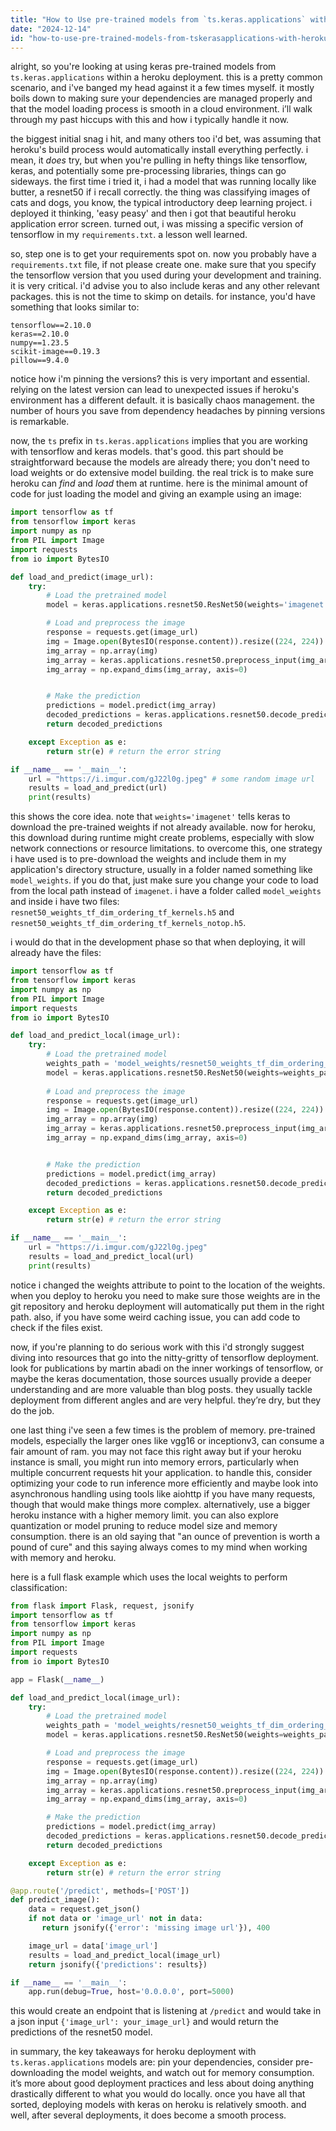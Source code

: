 ```yaml
---
title: "How to Use pre-trained models from `ts.keras.applications` with Heroku?"
date: "2024-12-14"
id: "how-to-use-pre-trained-models-from-tskerasapplications-with-heroku"
---
```


alright, so you're looking at using keras pre-trained models from `ts.keras.applications` within a heroku deployment. this is a pretty common scenario, and i've banged my head against it a few times myself. it mostly boils down to making sure your dependencies are managed properly and that the model loading process is smooth in a cloud environment. i’ll walk through my past hiccups with this and how i typically handle it now.

the biggest initial snag i hit, and many others too i'd bet, was assuming that heroku's build process would automatically install everything perfectly. i mean, it *does* try, but when you're pulling in hefty things like tensorflow, keras, and potentially some pre-processing libraries, things can go sideways. the first time i tried it, i had a model that was running locally like butter, a resnet50 if i recall correctly. the thing was classifying images of cats and dogs, you know, the typical introductory deep learning project. i deployed it thinking, 'easy peasy' and then i got that beautiful heroku application error screen. turned out, i was missing a specific version of tensorflow in my `requirements.txt`. a lesson well learned.

so, step one is to get your requirements spot on. now you probably have a `requirements.txt` file, if not please create one. make sure that you specify the tensorflow version that you used during your development and training. it is very critical. i'd advise you to also include keras and any other relevant packages. this is not the time to skimp on details. for instance, you'd have something that looks similar to:

```text
tensorflow==2.10.0
keras==2.10.0
numpy==1.23.5
scikit-image==0.19.3
pillow==9.4.0
```

notice how i'm pinning the versions? this is very important and essential. relying on the latest version can lead to unexpected issues if heroku's environment has a different default. it is basically chaos management. the number of hours you save from dependency headaches by pinning versions is remarkable.

now, the `ts` prefix in `ts.keras.applications` implies that you are working with tensorflow and keras models. that's good. this part should be straightforward because the models are already there; you don't need to load weights or do extensive model building. the real trick is to make sure heroku can *find* and *load* them at runtime. here is the minimal amount of code for just loading the model and giving an example using an image:

```python
import tensorflow as tf
from tensorflow import keras
import numpy as np
from PIL import Image
import requests
from io import BytesIO

def load_and_predict(image_url):
    try:
        # Load the pretrained model
        model = keras.applications.resnet50.ResNet50(weights='imagenet')

        # Load and preprocess the image
        response = requests.get(image_url)
        img = Image.open(BytesIO(response.content)).resize((224, 224))
        img_array = np.array(img)
        img_array = keras.applications.resnet50.preprocess_input(img_array)
        img_array = np.expand_dims(img_array, axis=0)


        # Make the prediction
        predictions = model.predict(img_array)
        decoded_predictions = keras.applications.resnet50.decode_predictions(predictions, top=3)[0]
        return decoded_predictions

    except Exception as e:
        return str(e) # return the error string

if __name__ == '__main__':
    url = "https://i.imgur.com/gJ22l0g.jpeg" # some random image url
    results = load_and_predict(url)
    print(results)
```

this shows the core idea. note that `weights='imagenet'` tells keras to download the pre-trained weights if not already available. now for heroku, this download during runtime might create problems, especially with slow network connections or resource limitations. to overcome this, one strategy i have used is to pre-download the weights and include them in my application's directory structure, usually in a folder named something like `model_weights`. if you do that, just make sure you change your code to load from the local path instead of `imagenet`. i have a folder called `model_weights` and inside i have two files: `resnet50_weights_tf_dim_ordering_tf_kernels.h5` and `resnet50_weights_tf_dim_ordering_tf_kernels_notop.h5`.

i would do that in the development phase so that when deploying, it will already have the files:

```python
import tensorflow as tf
from tensorflow import keras
import numpy as np
from PIL import Image
import requests
from io import BytesIO

def load_and_predict_local(image_url):
    try:
        # Load the pretrained model
        weights_path = 'model_weights/resnet50_weights_tf_dim_ordering_tf_kernels.h5'
        model = keras.applications.resnet50.ResNet50(weights=weights_path)
        
        # Load and preprocess the image
        response = requests.get(image_url)
        img = Image.open(BytesIO(response.content)).resize((224, 224))
        img_array = np.array(img)
        img_array = keras.applications.resnet50.preprocess_input(img_array)
        img_array = np.expand_dims(img_array, axis=0)


        # Make the prediction
        predictions = model.predict(img_array)
        decoded_predictions = keras.applications.resnet50.decode_predictions(predictions, top=3)[0]
        return decoded_predictions

    except Exception as e:
        return str(e) # return the error string

if __name__ == '__main__':
    url = "https://i.imgur.com/gJ22l0g.jpeg"
    results = load_and_predict_local(url)
    print(results)
```

notice i changed the weights attribute to point to the location of the weights. when you deploy to heroku you need to make sure those weights are in the git repository and heroku deployment will automatically put them in the right path. also, if you have some weird caching issue, you can add code to check if the files exist.

now, if you're planning to do serious work with this i'd strongly suggest diving into resources that go into the nitty-gritty of tensorflow deployment. look for publications by martin abadi on the inner workings of tensorflow, or maybe the keras documentation, those sources usually provide a deeper understanding and are more valuable than blog posts. they usually tackle deployment from different angles and are very helpful. they’re dry, but they do the job.

one last thing i've seen a few times is the problem of memory. pre-trained models, especially the larger ones like vgg16 or inceptionv3, can consume a fair amount of ram. you may not face this right away but if your heroku instance is small, you might run into memory errors, particularly when multiple concurrent requests hit your application. to handle this, consider optimizing your code to run inference more efficiently and maybe look into asynchronous handling using tools like aiohttp if you have many requests, though that would make things more complex. alternatively, use a bigger heroku instance with a higher memory limit. you can also explore quantization or model pruning to reduce model size and memory consumption. there is an old saying that "an ounce of prevention is worth a pound of cure" and this saying always comes to my mind when working with memory and heroku.

here is a full flask example which uses the local weights to perform classification:

```python
from flask import Flask, request, jsonify
import tensorflow as tf
from tensorflow import keras
import numpy as np
from PIL import Image
import requests
from io import BytesIO

app = Flask(__name__)

def load_and_predict_local(image_url):
    try:
        # Load the pretrained model
        weights_path = 'model_weights/resnet50_weights_tf_dim_ordering_tf_kernels.h5'
        model = keras.applications.resnet50.ResNet50(weights=weights_path)

        # Load and preprocess the image
        response = requests.get(image_url)
        img = Image.open(BytesIO(response.content)).resize((224, 224))
        img_array = np.array(img)
        img_array = keras.applications.resnet50.preprocess_input(img_array)
        img_array = np.expand_dims(img_array, axis=0)

        # Make the prediction
        predictions = model.predict(img_array)
        decoded_predictions = keras.applications.resnet50.decode_predictions(predictions, top=3)[0]
        return decoded_predictions

    except Exception as e:
        return str(e) # return the error string

@app.route('/predict', methods=['POST'])
def predict_image():
    data = request.get_json()
    if not data or 'image_url' not in data:
       return jsonify({'error': 'missing image url'}), 400

    image_url = data['image_url']
    results = load_and_predict_local(image_url)
    return jsonify({'predictions': results})

if __name__ == '__main__':
    app.run(debug=True, host='0.0.0.0', port=5000)
```

this would create an endpoint that is listening at `/predict` and would take in a json input `{'image_url': your_image_url}` and would return the predictions of the resnet50 model.

in summary, the key takeaways for heroku deployment with `ts.keras.applications` models are: pin your dependencies, consider pre-downloading the model weights, and watch out for memory consumption. it’s more about good deployment practices and less about doing anything drastically different to what you would do locally. once you have all that sorted, deploying models with keras on heroku is relatively smooth. and well, after several deployments, it does become a smooth process.
